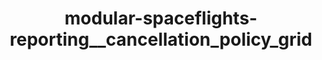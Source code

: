 ---
schema: default
title: modular-spaceflights-reporting__cancellation_policy_grid
organization: ResponsibleAIML
notes: type = demo_project.extras.datasets.image_dataset
resources:
  - name: modular-spaceflights-reporting__cancellation_policy_grid
    url: 'https://www.github.com/ResponsibleAIML/django-kedro/tree/main/kedro-projects/demo-project-kedro/data/08_reporting/cancellation_policy_grid.png'
    format: png
category:
  - 08-reporting
maintainer: 
maintainer_email: 
project:
  - modular-spaceflights
preview: |
  
---